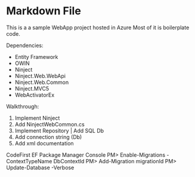 ﻿# Markdown File

This is a a sample WebApp project hosted in Azure
Most of it is boilerplate code.

Dependencies:
- Entity Framework
- OWIN
- Ninject
- Ninject.Web.WebApi
- Ninject.Web.Common
- Ninject.MVC5
- WebActivatorEx


Walkthrough:
1. Implement Ninject
2. Add NinjectWebCommon.cs
2. Implement Repository | Add SQL Db
4. Add connection string (Db)
3. Add xml documentation


CodeFirst EF Package Manager Console
PM> Enable-Migrations -ContextTypeName DbContextId
PM> Add-Migration migrationId
PM> Update-Database -Verbose